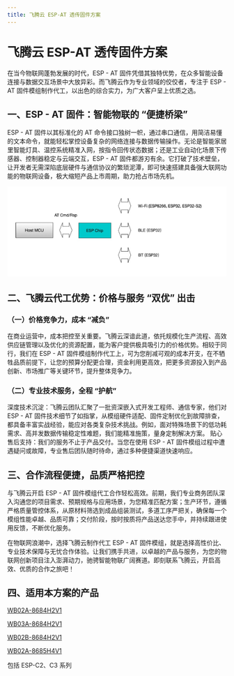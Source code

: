 ```yaml
---
title: 飞腾云 ESP-AT 透传固件方案
---
```


# 飞腾云 ESP-AT 透传固件方案

在当今物联网蓬勃发展的时代，ESP - AT 固件凭借其独特优势，在众多智能设备连接与数据交互场景中大放异彩。而飞腾云作为专业领域的佼佼者，专注于 ESP - AT 固件模组制作代工，以出色的综合实力，为广大客户呈上优质之选。

## 一、ESP - AT 固件：智能物联的 “便捷桥梁”

ESP - AT 固件以其标准化的 AT 命令接口独树一帜，通过串口通信，用简洁易懂的文本命令，就能轻松掌控设备复杂的网络连接与数据传输操作。无论是智能家居里智能灯具、温控系统精准入网，按指令回传状态数据；还是工业自动化场景下传感器、控制器稳定与云端交互，ESP - AT 固件都游刃有余。它打破了技术壁垒，让开发者无需深陷底层硬件与通信协议的繁琐泥潭，即可快速搭建具备强大联网功能的物联网设备，极大缩短产品上市周期，助力抢占市场先机。

![ESP-AT概览](../../assets/images/fangan-tu/ESP-AT概览.jpg)

## 二、飞腾云代工优势：价格与服务 “双优” 出击
### （一）价格竞争力，成本 “减负”

在商业运营中，成本把控至关重要。飞腾云深谙此道，依托规模化生产流程、高效供应链管理以及优化的资源配置，能为客户提供极具吸引力的价格优势。相较于同行，我们在 ESP - AT 固件模组制作代工上，可为您削减可观的成本开支，在不牺牲品质前提下，让您的预算分配更合理，资金利用更高效，把更多资源投入到产品创新、市场推广等关键环节，提升整体竞争力。

### （二）专业技术服务，全程 “护航”

深度技术沉淀：飞腾云团队汇聚了一批资深嵌入式开发工程师、通信专家，他们对 ESP - AT 固件技术细节了如指掌，从模组硬件适配、固件定制优化到故障排查，都具备丰富实战经验，能应对各类复杂技术挑战。例如，面对特殊场景下的低功耗需求、高并发数据传输稳定性难题，我们能精准施策，量身定制解决方案。
贴心售后支持：我们的服务不止于产品交付。当您在使用 ESP - AT 固件模组过程中遭遇疑问或故障，专业售后团队随时待命，通过多种便捷渠道快速响应。

[//]: # (依托https://docs.espressif.com/projects/esp-at/zh_CN/latest/esp32/Get_Started/What_is_ESP-AT.html丰富技术文档资源，为您提供详尽技术解读、操作指导，协助您迅速解决问题，保障设备持续稳定运行，让您无后顾之忧。)

## 三、合作流程便捷，品质严格把控

与飞腾云开启 ESP - AT 固件模组代工合作轻松高效。前期，我们专业商务团队深入沟通您的项目需求、预期规格与应用场景，为您精准匹配方案；生产环节，遵循严格质量管控体系，从原材料筛选到成品组装测试，多道工序严把关，确保每一个模组性能卓越、品质可靠；交付阶段，按时按质将产品送达您手中，并持续跟进使用反馈，不断优化服务。

在物联网浪潮中，选择飞腾云制作代工 ESP - AT 固件模组，就是选择高性价比、专业技术保障与无忧合作体验。让我们携手共进，以卓越的产品与服务，为您的物联网创新项目注入澎湃动力，驰骋智能物联广阔赛道。即刻联系飞腾云，开启高效、优质的合作之旅吧！

## 四、适用本方案的产品
[WB02A-8684H2V1](https://phateniot.github.io/zh/products/matter/socket1_5/)

[WB03A-8684H2V1](https://phateniot.github.io/zh/products/matter/WB03A-8684H2V1/)

[WB02B-8684H2V1](https://phateniot.github.io/zh/products/matter/WB02B-8684H2V1/)

[WB02A-8685H4V1](https://phateniot.github.io/zh/products/tasmota/tasmota-matter/)

包括 ESP-C2、C3 系列